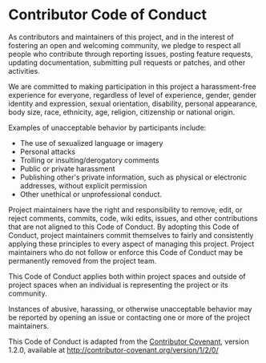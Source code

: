 Contributor Code of Conduct
================================================================================

As contributors and maintainers of this project, and in the interest of
fostering an open and welcoming community, we pledge to respect all people who
contribute through reporting issues, posting feature requests, updating
documentation, submitting pull requests or patches, and other activities.

We are committed to making participation in this project a harassment-free
experience for everyone, regardless of level of experience, gender, gender
identity and expression, sexual orientation, disability, personal appearance,
body size, race, ethnicity, age, religion, citizenship or national origin.

Examples of unacceptable behavior by participants include:

* The use of sexualized language or imagery
* Personal attacks
* Trolling or insulting/derogatory comments
* Public or private harassment
* Publishing other's private information, such as physical or electronic
  addresses, without explicit permission
* Other unethical or unprofessional conduct.

Project maintainers have the right and responsibility to remove, edit, or reject
comments, commits, code, wiki edits, issues, and other contributions that are
not aligned to this Code of Conduct. By adopting this Code of Conduct, project
maintainers commit themselves to fairly and consistently applying these
principles to every aspect of managing this project. Project maintainers who do
not follow or enforce this Code of Conduct may be permanently removed from the
project team.

This Code of Conduct applies both within project spaces and outside of project spaces
when an individual is representing the project or its community.

Instances of abusive, harassing, or otherwise unacceptable behavior may be
reported by opening an issue or contacting one or more of the project
maintainers.

This Code of Conduct is adapted from the
[Contributor Covenant](http://contributor-covenant.org),
version 1.2.0, available at
<http://contributor-covenant.org/version/1/2/0/>

